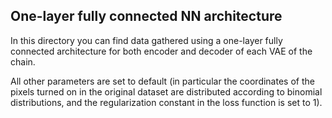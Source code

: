 ## One-layer fully connected NN architecture

In this directory you can find data gathered using a one-layer
fully connected architecture for both encoder and decoder of each
VAE of the chain.

All other parameters are set to default (in particular the 
coordinates of the pixels turned on in the original dataset are 
distributed according to binomial distributions, and the 
regularization constant in the loss function is set to 1).

